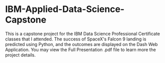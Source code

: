 # IBM-Applied-Data-Science-Capstone
This is a capstone project for the IBM Data Science Professional Certificate classes that I attended. The success of SpaceX's Falcon 9 landing is predicted using Python, and the outcomes are displayed on the Dash Web Application. You may view the Full Presentation .pdf file to learn more the project details.
